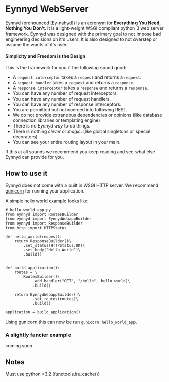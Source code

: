 
# Eynnyd WebServer
Eynnyd (pronounced [Ey-nahyd]) is an acronym for **Everything You Need, Nothing
You Don't**. It is a light-weight WSGI compliant python 3 web server framework.
Eynnyd was designed with the primary goal to not impose bad engineering decisions
on it's users. It is also designed to not overstep or assume the wants of it's user.

#### Simplicity and Freedom is the Design
This is the framework for you if the following sound good:
* A `request interceptor` takes a `request` and returns a `request`.
* A `request handler` takes a `request` and returns a `response`.
* A `response interceptor` takes a `response` and returns a `response`.
* You can have any number of request interceptors.
* You can have any number of request handlers.
* You can have any number of response interceptors.
* You are permitted but not coerced into following REST.
* We do not provide extraneous dependencies or opinions (like database connection libraries or templating engine)
* There is no _Eynnyd way_ to do things.
* There is nothing _clever_ or _magic_. (like global singletons or special decorators)
* You can see your entire routing layout in your main.

If this at all sounds we recommend you keep reading and see what else Eynnyd
can provide for you.

## How to use it
Eynnyd does not come with a built in WSGI HTTP server. We recommend
[gunicorn](https://gunicorn.org/) for running your application.

A simple hello world example looks like:
```
# hello_world_app.py
from eynnyd import RoutesBuilder
from eynnyd import EynnydWebappBuilder
from eynnyd import ResponseBuilder
from http import HTTPStatus

def hello_world(request):
    return ResponseBuilder()\
        .set_status(HTTPStatus.OK)\
        .set_body("Hello World")\
        .build()


def build_application():
    routes = \
        RoutesBuilder()\
            .add_handler("GET", "/hello", hello_world)\
            .build()

    return EynnydWebappBuilder()\
            .set_routes(routes)\
            .build()

application = build_application()
```
Using gunicorn this can now be run `gunicorn hello_world_app`.

### A slightly fancier example
coming soon.

## Notes
Must use python >3.2 (functools.lru_cache())
